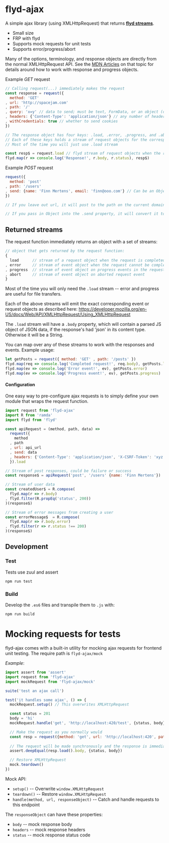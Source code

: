 # flyd-ajax

A simple ajax library (using XMLHttpRequest) that returns **[flyd streams](https://github.com/paldepind/flyd)**.

- Small size
- FRP with flyd
- Supports mock requests for unit tests
- Supports error/progress/abort

Many of the options, terminology, and response objects are directly from the normal XMLHttpRequest API. See the [MDN Articles](https://developer.mozilla.org/en-US/docs/Web/API/XMLHttpRequest/Using_XMLHttpRequest#Handling_responses) on that topic for details around how to work with response and progress objects.

Example _GET_ request

```js
// Calling request(...) immediately makes the request
const response = request({
  method: 'GET'
, url: 'http://spacejam.com'
, path: '/'
, query: 'x=y' // data to send; must be text, FormData, or an object (objects get JSON.stringify-ed)
, headers: {'Content-Type': 'application/json'} // any number of header key/vals
, withCredentials: true // whether to send cookies
})

// The response object has four keys: .load, .error, .progress, and .abort
// Each of these keys holds a stream of request objects for the corresponding event
// Most of the time you will just use .load stream

const resp$ = request.load // flyd stream of request objects when the response is loaded
flyd.map(r => console.log('Response!', r.body, r.status), resp$)
```

Example _POST_ request

```js
request({
  method: 'post'
, path: '/users'
, send: {name: 'Finn Mertens', email: 'finn@ooo.com'} // Can be an Object, String, or FormData
})

// If you leave out url, it will post to the path on the current domain

// If you pass in Object into the .send property, it will convert it to a JSON string by default
```

## Returned streams

The request function immediately returns an object with a set of streams:

```js
// object that gets returned by the request function:
{
  load      // stream of a request object when the request is completed
, error     // stream of event object when the request cannot be completed due to some error
, progress  // stream of event object on progress events in the request
, abort     // stream of event object on aborted request event
}
```

Most of the time you will only need the `.load` stream -- error and progress are useful for file transfers.

Each of the above streams will emit the exact corresponding event or request objects as described here: https://developer.mozilla.org/en-US/docs/Web/API/XMLHttpRequest/Using_XMLHttpRequest

The `.load` stream will have a `.body` property, which will contain a parsed JS object of JSON data, if the response's had 'json' in its content type. Otherwise it will be a String.

You can map over any of these streams to work with the responses and events. Example usage:

```js
let getPosts = request({ method: 'GET' , path: '/posts' })
flyd.map(req => console.log('Completed request!', req.body), getPosts.load)
flyd.map(ev => console.log('Error event!', ev), getPosts.error)
flyd.map(ev => console.log('Progress event!', ev), getPosts.progress)
```

#### Configuration

One easy way to pre-configure ajax requests is to simply define your own module that wraps the request function.

```js
import request from 'flyd-ajax'
import R from 'ramda'
import flyd from 'flyd'

const apiRequest = (method, path, data) =>
  request({
    method
  , path
  , url: api_url
  , send: data
  , headers: {'Content-Type': 'application/json', 'X-CSRF-Token': 'xyz'}
  }).load

// Stream of post responses, could be failure or success
const response$ = apiRequest('post', '/users' {name: 'Finn Mertens'})

// Stream of user data
const createdUser$ = R.compose(
  flyd.map(r => r.body)
, flyd.filter(R.propEq('status', 200))
)(response$) 

// Stream of error messages from creating a user
const errorMessage$  = R.compose(
  flyd.map(r => r.body.error)
, flyd.filter(r => r.status !== 200)
)(response$)
```

## Development

### Test

Tests use zuul and assert

`npm run test`

### Build

Develop the `.es6` files and transpile them to `.js` with:

`npm run build`

# Mocking requests for tests

flyd-ajax comes with a built-in utility for mocking ajax requests for frontend unit testing. The require path is `flyd-ajax/mock`

_Example_:

```js
import assert from 'assert'
import request from 'flyd-ajax'
import mockRequest from 'flyd-ajax/mock'

suite('test an ajax call')

test('it handles some ajax', () => {
  mockRequest.setup() // This overwrites XMLHttpRequest

  const status = 201
  body = 'hi'
  mockRequest.handle('get', 'http://localhost:420/test', {status, body}) // mock a response from the server for a specific endpoint

  // Make the request as you normally would
  const resp = request({method: 'get', url: 'http://localhost:420', path: '/test'})
 
  // The request will be made synchronously and the response is immediately available
  assert.deepEqual(resp.load().body, {status, body})

  // Restore XMLHttpRequest
  mock.teardown()
})
```

Mock API:

* `setup()` -- Overwrite `window.XMLHttpRequest`
* `teardown()` -- Restore `window.XMLHttpRequest`
* `handle(method, url, responseObject)` -- Catch and handle requests to this endpoint

The `responseObject` can have these properties:

* `body` -- mock response body
* `headers` -- mock response headers
* `status` -- mock response status code
